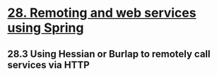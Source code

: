 # [28. Remoting and web services using Spring](https://docs.spring.io/spring/docs/4.3.14.RELEASE/spring-framework-reference/html/remoting.html)

## 28.3 Using Hessian or Burlap to remotely call services via HTTP

